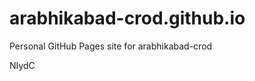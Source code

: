 # arabhikabad-crod.github.io
Personal GitHub Pages site for arabhikabad-crod



























NIydC
